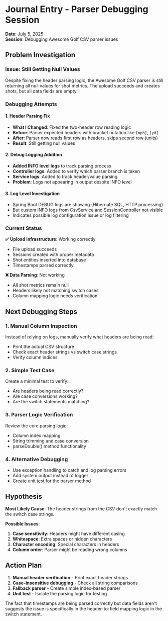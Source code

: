 # Journal Entry - Parser Debugging Session
**Date**: July 5, 2025  
**Session**: Debugging Awesome Golf CSV parser issues

## Problem Investigation

### Issue: Still Getting Null Values
Despite fixing the header parsing logic, the Awesome Golf CSV parser is still returning all null values for shot metrics. The upload succeeds and creates shots, but all data fields are empty.

### Debugging Attempts

#### 1. **Header Parsing Fix**
- **What I Changed**: Fixed the two-header row reading logic
- **Before**: Parser expected headers with bracket notation like `[mph]`, `[yd]`
- **After**: Parser now reads first row as headers, skips second row (units)
- **Result**: Still getting null values

#### 2. **Debug Logging Addition**
- **Added INFO level logs** to track parsing process
- **Controller logs**: Added to verify which parser branch is taken
- **Service logs**: Added to track header/value parsing
- **Problem**: Logs not appearing in output despite INFO level

#### 3. **Log Level Investigation**
- Spring Boot DEBUG logs are showing (Hibernate SQL, HTTP processing)
- But custom INFO logs from CsvService and SessionController not visible
- Indicates possible log configuration issue or log filtering

### Current Status

**✅ Upload Infrastructure**: Working correctly
- File upload succeeds
- Sessions created with proper metadata
- Shot entities inserted into database
- Timestamps parsed correctly

**❌ Data Parsing**: Not working  
- All shot metrics remain null
- Headers likely not matching switch cases
- Column mapping logic needs verification

## Next Debugging Steps

### 1. **Manual Column Inspection**
Instead of relying on logs, manually verify what headers are being read:
- Print the actual CSV structure
- Check exact header strings vs switch case strings
- Verify column indices

### 2. **Simple Test Case**
Create a minimal test to verify:
- Are headers being read correctly?
- Are case conversions working?
- Are the switch statements matching?

### 3. **Parser Logic Verification**
Review the core parsing logic:
- Column index mapping
- String trimming and case conversion
- parseDouble() method functionality

### 4. **Alternative Debugging**
- Use exception handling to catch and log parsing errors
- Add system output instead of logger
- Create unit test for the parser method

## Hypothesis

**Most Likely Cause**: The header strings from the CSV don't exactly match the switch case strings.

**Possible Issues**:
1. **Case sensitivity**: Headers might have different casing
2. **Whitespace**: Extra spaces or hidden characters
3. **Character encoding**: Special characters in headers
4. **Column order**: Parser might be reading wrong columns

## Action Plan

1. **Manual header verification** - Print exact header strings
2. **Case-insensitive debugging** - Check all string comparisons  
3. **Fallback parser** - Create simple index-based parser
4. **Unit test** - Isolate the parsing logic for testing

The fact that timestamps are being parsed correctly but data fields aren't suggests the issue is specifically in the header-to-field mapping logic in the switch statement.